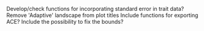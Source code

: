 Develop/check functions for incorporating standard error in trait data?
Remove 'Adaptive' landscape from plot titles
Include functions for exporting ACE?
Include the possibility to fix the bounds?
